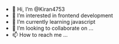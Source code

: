 - 👋 Hi, I’m @Kiran4753
- 👀 I’m interested in frontend development
- 🌱 I’m currently learning  javascript
- 💞️ I’m looking to collaborate on ...
- 📫 How to reach me ...

<!---
Kiran4753/Kiran4753 is a ✨ special ✨ repository because its `README.md` (this file) appears on your GitHub profile.
You can click the Preview link to take a look at your changes.
--->

